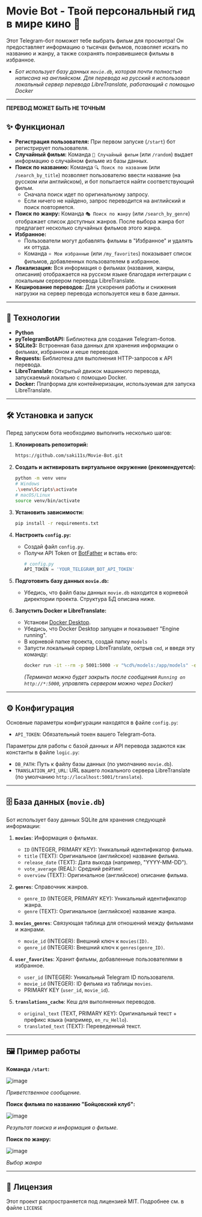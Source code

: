 # Movie Bot - Твой персональный гид в мире кино 🍿

Этот Telegram-бот поможет тебе выбрать фильм для просмотра! Он предоставляет информацию о тысячах фильмов, позволяет искать по названию и жанру, а также сохранять понравившиеся фильмы в избранное.
*   *Бот использует базу данных `movie.db`, которая почти полностью написана на английском. Для перевода на русский я использовал локальный сервер перевода LibreTranslate, работающий с помощью Docker* 

---

**ПЕРЕВОД МОЖЕТ БЫТЬ НЕ ТОЧНЫМ**

## ✨ Функционал

*   **Регистрация пользователя:** При первом запуске (`/start`) бот регистрирует пользователя.
*   **Случайный фильм:** Команда `🎲 Случайный фильм` (или `/random`) выдает информацию о случайном фильме из базы данных.
*   **Поиск по названию:** Команда `🔍 Поиск по названию` (или `/search_by_title`) позволяет пользователю ввести название (на русском или английском), и бот попытается найти соответствующий фильм.
    *   Сначала поиск идет по оригинальному запросу.
    *   Если ничего не найдено, запрос переводится на английский и поиск повторяется.
*   **Поиск по жанру:** Команда `🎭 Поиск по жанру` (или `/search_by_genre`) отображает список доступных жанров. После выбора жанра бот предлагает несколько случайных фильмов этого жанра.
*   **Избранное:**
    *   Пользователи могут добавлять фильмы в "Избранное" и удалять их оттуда.
    *   Команда `⭐ Мои избранные` (или `/my_favorites`) показывает список фильмов, добавленных пользователем в избранное.
*   **Локализация:** Вся информация о фильмах (названия, жанры, описания) отображается на русском языке благодаря интеграции с локальным сервером перевода LibreTranslate.
*   **Кеширование переводов:** Для ускорения работы и снижения нагрузки на сервер перевода используется кеш в базе данных.

---

## 🚀 Технологии

*   **Python**
*   **pyTelegramBotAPI:** Библиотека для создания Telegram-ботов.
*   **SQLite3:** Встроенная база данных для хранения информации о фильмах, избранном и кеше переводов.
*   **Requests:** Библиотека для выполнения HTTP-запросов к API перевода.
*   **LibreTranslate:** Открытый движок машинного перевода, запускаемый локально с помощью Docker.
*   **Docker:** Платформа для контейнеризации, используемая для запуска LibreTranslate.

---

## 🛠️ Установка и запуск

Перед запуском бота необходимо выполнить несколько шагов:

1.  **Клонировать репозиторий:**
    ```bash
    https://github.com/saki11s/Movie-Bot.git
    ```

2.  **Создать и активировать виртуальное окружение (рекомендуется):**
    ```bash
    python -m venv venv
    # Windows
    .\venv\Scripts\activate
    # macOS/Linux
    source venv/bin/activate
    ```

3.  **Установить зависимости:**
    ```bash
    pip install -r requirements.txt 
    ```

4.  **Настроить `config.py`:**
    *   Создай файл `config.py`.
    *   Получи API Token от [BotFather](https://t.me/BotFather) и вставь его:
        ```python
        # config.py
        API_TOKEN = 'YOUR_TELEGRAM_BOT_API_TOKEN'
        ```

5.  **Подготовить базу данных `movie.db`:**
    *   Убедись, что файл базы данных `movie.db` находится в корневой директории проекта. Структура БД описана ниже.

6.  **Запустить Docker и LibreTranslate:**
    *   Установи [Docker Desktop](https://www.docker.com/products/docker-desktop/).
    *   Убедись, что Docker Desktop запущен и показывает "Engine running".
    *   В корневой папке проекта, создай папку `models`
    *   Запусти локальный сервер LibreTranslate, октрыв `cmd`, и введя эту команду:
        ```bash
        docker run -it --rm -p 5001:5000 -v "%cd%/models:/app/models" -e "LT_LOAD_ONLY=en,ru" -e "LT_FORCE_UPDATE_MODELS=true" libretranslate/libretranslate:latest
        ```
        *(Терминал можно будет закрыть после сообщения `Running on http://*:5000`, управлять сервером можно через Docker)*


---

## ⚙️ Конфигурация

Основные параметры конфигурации находятся в файле `config.py`:

*   `API_TOKEN`: Обязательный токен вашего Telegram-бота.

Параметры для работы с базой данных и API перевода задаются как константы в файле `logic.py`:

*   `DB_PATH`: Путь к файлу базы данных (по умолчанию `movie.db`).
*   `TRANSLATION_API_URL`: URL вашего локального сервера LibreTranslate (по умолчанию `http://localhost:5001/translate`).

---

## 🗄️ База данных (`movie.db`)

Бот использует базу данных SQLite для хранения следующей информации:

1.  **`movies`**: Информация о фильмах.
    *   `ID` (INTEGER, PRIMARY KEY): Уникальный идентификатор фильма.
    *   `title` (TEXT): Оригинальное (английское) название фильма.
    *   `release_date` (TEXT): Дата выхода (например, "YYYY-MM-DD").
    *   `vote_average` (REAL): Средний рейтинг.
    *   `overview` (TEXT): Оригинальное (английское) описание фильма.

2.  **`genres`**: Справочник жанров.
    *   `genre_ID` (INTEGER, PRIMARY KEY): Уникальный идентификатор жанра.
    *   `genre` (TEXT): Оригинальное (английское) название жанра.

3.  **`movies_genres`**: Связующая таблица для отношений между фильмами и жанрами.
    *   `movie_id` (INTEGER): Внешний ключ к `movies(ID)`.
    *   `genre_id` (INTEGER): Внешний ключ к `genres(genre_ID)`.

4.  **`user_favorites`**: Хранит фильмы, добавленные пользователями в избранное.
    *   `user_id` (INTEGER): Уникальный Telegram ID пользователя.
    *   `movie_id` (INTEGER): ID фильма из таблицы `movies`.
    *   PRIMARY KEY (`user_id`, `movie_id`).

5.  **`translations_cache`**: Кеш для выполненных переводов.
    *   `original_text` (TEXT, PRIMARY KEY): Оригинальный текст + префикс языка (например, `en_ru_Hello`).
    *   `translated_text` (TEXT): Переведенный текст.

---

## 🖼️ Пример работы


**Команда `/start`:**

![image](https://github.com/user-attachments/assets/55abc35f-a959-4731-a69b-a13d0aea9fde)

*Приветственное сообщение.*

**Поиск фильма по названию "Бойцовский клуб":**

![image](https://github.com/user-attachments/assets/39c5e0f4-c6ab-440c-866c-be1fd34069bd)

*Результат поиска и информация о фильме.*

**Поиск по жанру:**

![image](https://github.com/user-attachments/assets/07008ee2-2f66-4538-8779-61b534d4eed3)

*Выбор жанра*

---

## 📄 Лицензия

Этот проект распространяется под лицензией MIT. Подробнее см. в файле `LICENSE`
